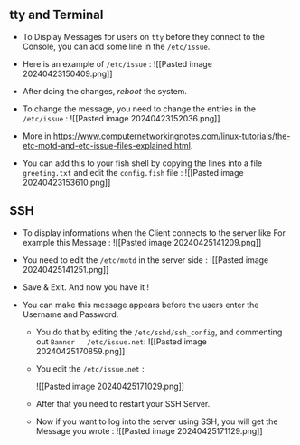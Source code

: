 
## tty and Terminal

- To Display Messages for users on `tty` before they connect to the Console, you can add some line in the `/etc/issue`.
- Here is an example of `/etc/issue` :
  ![[Pasted image 20240423150409.png]]

- After doing the changes, *reboot* the system.
- To change the message, you need to change the entries in the `/etc/issue` :
  ![[Pasted image 20240423152036.png]]

- More in https://www.computernetworkingnotes.com/linux-tutorials/the-etc-motd-and-etc-issue-files-explained.html.
- You can add this to your fish shell by copying the lines into a file `greeting.txt` and edit the `config.fish` file :
   ![[Pasted image 20240423153610.png]]

## SSH

- To display informations when the Client connects to the server like For example this Message :
  ![[Pasted image 20240425141209.png]]

- You need to edit the `/etc/motd` in the server side :
  ![[Pasted image 20240425141251.png]]

- Save & Exit. And now you have it !

- You can make this message appears before the users enter the Username and Password.
  - You do that by editing the `/etc/sshd/ssh_config`, and commenting out `Banner   /etc/issue.net`:
    ![[Pasted image 20240425170859.png]]

  - You edit the `/etc/issue.net` :
    
    ![[Pasted image 20240425171029.png]]
    
  - After that you need to restart your SSH Server.
  - Now if you want to log into the server using SSH, you will get the Message you wrote :
    ![[Pasted image 20240425171129.png]]


    